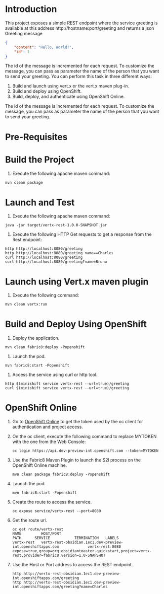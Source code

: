 # Introduction

This project exposes a simple REST endpoint where the service greeting is available at this address http://hostname:port/greeting and returns a json Greeting message

```json
{
    "content": "Hello, World!",
    "id": 1
}
```

The id of the message is incremented for each request. To customize the message, you can pass as parameter the name of the person that you want to send your greeting.
You can perform this task in three different ways:

1. Build and launch using vert.x or the vert.x maven plug-in.
1. Build and deploy using OpenShift.
1. Build, deploy, and authenticate using OpenShift Online.

The id of the message is incremented for each request. To customize the message, you can pass as parameter the name of the person that you want to send your greeting.

# Pre-Requisites

# Build the Project

1. Execute the following apache maven command:

```bash
mvn clean package
```

# Launch and Test

1. Execute the following apache maven command:

```
java -jar target/vertx-rest-1.0.0-SNAPSHOT.jar
```

1. Execute the following HTTP Get requests to get a response from the Rest endpoint:

```
http http://localhost:8080/greeting
http http://localhost:8080/greeting name==Charles
curl http://localhost:8080/greeting
curl http://localhost:8080/greeting?name=Bruno
```

# Launch using Vert.x maven plugin

1. Execute the following command:

```bash
mvn clean vertx:run
```

# Build and Deploy Using OpenShift

1. Deploy the application.

```
mvn clean fabric8:deploy -Popenshift
```

1. Launch the pod.

```
mvn fabric8:start -Popenshift
```

1. Access the service using curl or http tool.

```
http $(minishift service vertx-rest --url=true)/greeting
curl $(minishift service vertx-rest --url=true)/greeting
```

# OpenShift Online

1. Go to [OpenShift Online](https://console.dev-preview-int.openshift.com/console/command-line) to get the token used by the oc client for authentication and project access.
1. On the oc client, execute the following command to replace MYTOKEN with the one from the Web Console:
    ```
    oc login https://api.dev-preview-int.openshift.com --token=MYTOKEN
    ```

1. Use the Fabric8 Maven Plugin to launch the S2I process on the OpenShift Online machine.

    ```
    mvn clean package fabric8:deploy -Popenshift
    ```
1. Launch the pod.

    ```
    mvn fabric8:start -Popenshift
    ```
1. Create the route to access the service.

    ```
    oc expose service/vertx-rest --port=8080
    ```
1. Get the route url.

    ```
    oc get route/vertx-rest
    NAME         HOST/PORT                                                    PATH      SERVICE           TERMINATION   LABELS
    vertx-rest   vertx-rest-obsidian.1ec1.dev-preview-int.openshiftapps.com             vertx-rest:8080                 expose=true,group=org.obsidiantoaster.quickstart,project=vertx-rest,provider=fabric8,version=1.0-SNAPSHOT
    ```
1. Use the Host or Port address to access the REST endpoint.

    ```
    http http://vertx-rest-obsidian.1ec1.dev-preview-int.openshiftapps.com/greeting
    http http://vertx-rest-obsidian.1ec1.dev-preview-int.openshiftapps.com/greeting?name=Charles
    ```


